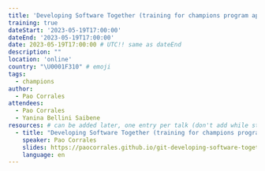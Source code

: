 ```yaml
---
title: 'Developing Software Together (training for champions program applicants)'
training: true
dateStart: '2023-05-19T17:00:00'
dateEnd: '2023-05-19T17:00:00'
date: 2023-05-19T17:00:00 # UTC!! same as dateEnd
description: ""
location: 'online'
country: "\U0001F310" # emoji
tags: 
  - champions
author:
  - Pao Corrales
attendees:
  - Pao Corrales
  - Yanina Bellini Saibene
resources: # can be added later, one entry per talk (don't add while still empty, add once there are resources)
  - title: "Developing Software Together (training for champions program applicants)"
    speaker: Pao Corrales
    slides: https://paocorrales.github.io/git-developing-software-together/
    language: en
---
```



